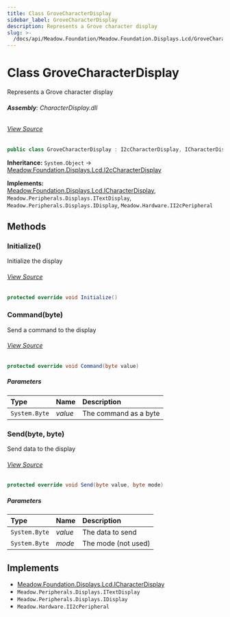 ```yaml
---
title: Class GroveCharacterDisplay
sidebar_label: GroveCharacterDisplay
description: Represents a Grove character display
slug: >-
  /docs/api/Meadow.Foundation/Meadow.Foundation.Displays.Lcd/GroveCharacterDisplay
---
```

# Class GroveCharacterDisplay
Represents a Grove character display

###### **Assembly**: CharacterDisplay.dll
###### [View Source](https://github.com/WildernessLabs/Meadow.Foundation.git/blob/develop/Source/Meadow.Foundation.Peripherals/Displays.Lcd.CharacterDisplay/Driver/GroveCharacterDisplay.cs#L9)
```csharp title="Declaration"
public class GroveCharacterDisplay : I2cCharacterDisplay, ICharacterDisplay, ITextDisplay, IDisplay, II2cPeripheral
```
**Inheritance:** `System.Object` -> [Meadow.Foundation.Displays.Lcd.I2cCharacterDisplay](../Meadow.Foundation.Displays.Lcd/I2cCharacterDisplay)

**Implements:**  
[Meadow.Foundation.Displays.Lcd.ICharacterDisplay](../Meadow.Foundation.Displays.Lcd/ICharacterDisplay), `Meadow.Peripherals.Displays.ITextDisplay`, `Meadow.Peripherals.Displays.IDisplay`, `Meadow.Hardware.II2cPeripheral`

## Methods
### Initialize()
Initialize the display
###### [View Source](https://github.com/WildernessLabs/Meadow.Foundation.git/blob/develop/Source/Meadow.Foundation.Peripherals/Displays.Lcd.CharacterDisplay/Driver/GroveCharacterDisplay.cs#L28)
```csharp title="Declaration"
protected override void Initialize()
```
### Command(byte)
Send a command to the display
###### [View Source](https://github.com/WildernessLabs/Meadow.Foundation.git/blob/develop/Source/Meadow.Foundation.Peripherals/Displays.Lcd.CharacterDisplay/Driver/GroveCharacterDisplay.cs#L66)
```csharp title="Declaration"
protected override void Command(byte value)
```

##### Parameters

| Type | Name | Description |
|:--- |:--- |:--- |
| `System.Byte` | *value* | The command as a byte |

### Send(byte, byte)
Send data to the display
###### [View Source](https://github.com/WildernessLabs/Meadow.Foundation.git/blob/develop/Source/Meadow.Foundation.Peripherals/Displays.Lcd.CharacterDisplay/Driver/GroveCharacterDisplay.cs#L77)
```csharp title="Declaration"
protected override void Send(byte value, byte mode)
```

##### Parameters

| Type | Name | Description |
|:--- |:--- |:--- |
| `System.Byte` | *value* | The data to send |
| `System.Byte` | *mode* | The mode (not used) |


## Implements

* [Meadow.Foundation.Displays.Lcd.ICharacterDisplay](../Meadow.Foundation.Displays.Lcd/ICharacterDisplay)
* `Meadow.Peripherals.Displays.ITextDisplay`
* `Meadow.Peripherals.Displays.IDisplay`
* `Meadow.Hardware.II2cPeripheral`
